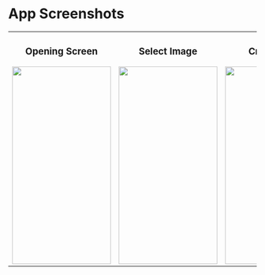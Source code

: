 <h1>App Screenshots</h1>

<table>
  <tr>
    <td align="center">
      <h3>Opening Screen</h3>
      <img src="https://github.com/user-attachments/assets/392a92b7-8cf5-4c98-9c87-86d779362c6e" width="200" height="400" />
    </td>
    <td align="center">
      <h3>Select Image</h3>
      <img src="https://github.com/user-attachments/assets/e17d400b-25f6-4b0e-ae35-4fbf77f02d58" width="200" height="400" />
    </td>
    <td align="center">
      <h3>Crop Image</h3>
      <img src="https://github.com/user-attachments/assets/7fa2fb3b-8913-4eaf-a697-8053ff734483" width="200" height="400" />
    </td>
    <td align="center">
      <h3>Display Cropped</h3>
      <img src="https://github.com/user-attachments/assets/56eb8ee7-16bd-4e18-b371-51ed14d617f6" width="200" height="400" />
    </td>
  </tr>
</table>
